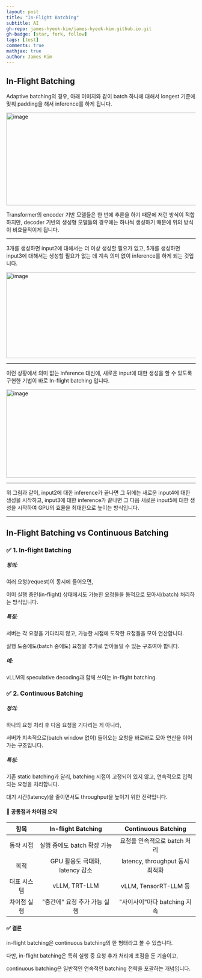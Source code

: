 ```yaml
---
layout: post
title: "In-Flight Batching"
subtitle: AI
gh-repo: james-hyeok-kim/james-hyeok-kim.github.io.git
gh-badge: [star, fork, follow]
tags: [test]
comments: true
mathjax: true
author: James Kim
---
```


## In-Flight Batching

Adaptive batching의 경우, 아래 이미지와 같이 batch 하나에 대해서 longest 기준에 맞춰 padding을 해서 inference를 하게 됩니다.

<img width="1440" height="246" alt="image" src="https://github.com/user-attachments/assets/49a03bf1-3b2a-4a19-8d93-26e423ab2f00" />


Transformer의 encoder 기반 모델들은 한 번에 추론을 하기 때문에 저런 방식이 적합하지만, decoder 기반의 생성형 모델들의 경우에는 하나씩 생성하기 때문에 위의 방식이 비효율적이게 됩니다.

---


3개를 생성하면 input2에 대해서는 더 이상 생성할 필요가 없고, 5개를 생성하면 input3에 대해서는 생성할 필요가 없는 데 계속 의미 없이 inference를 하게 되는 것입니다.

<img width="1434" height="228" alt="image" src="https://github.com/user-attachments/assets/44adac1a-9919-4467-a35e-952af07f6189" />

---

이런 상황에서 의미 없는 inference 대신에, 새로운 input에 대한 생성을 할 수 있도록 구현한 기법이 바로 In-flight batching 입니다.

<img width="1446" height="234" alt="image" src="https://github.com/user-attachments/assets/2650d65f-8323-423c-8be2-b6fa77befdeb" />

---

위 그림과 같이, input2에 대한 inference가 끝나면 그 뒤에는 새로운 input4에 대한 생성을 시작하고, input3에 대한 inference가 끝나면 그 다음 새로운 input5에 대한 생성을 시작하여 GPU의 효율을 최대한으로 높이는 방식입니다.


---

## In-Flight Batching vs Continuous Batching

### ✅ 1. In-flight Batching

##### 정의:

여러 요청(request)이 동시에 들어오면, 

이미 실행 중인(in-flight) 상태에서도 가능한 요청들을 동적으로 모아서(batch) 처리하는 방식입니다.

##### 특징:

서버는 각 요청을 기다리지 않고, 가능한 시점에 도착한 요청들을 모아 연산합니다.

실행 도중에도(batch 중에도) 요청을 추가로 받아들일 수 있는 구조여야 합니다.

##### 예: 

vLLM의 speculative decoding과 함께 쓰이는 in-flight batching.

### ✅ 2. Continuous Batching

##### 정의:

하나의 요청 처리 후 다음 요청을 기다리는 게 아니라, 

서버가 지속적으로(batch window 없이) 들어오는 요청을 바로바로 모아 연산을 이어가는 구조입니다.

##### 특징:

기존 static batching과 달리, batching 시점이 고정되어 있지 않고, 연속적으로 입력되는 요청을 처리합니다.

대기 시간(latency)을 줄이면서도 throughput을 높이기 위한 전략입니다.

#### 🔄 공통점과 차이점 요약
|항목	|In-flight Batching|Continuous Batching|
|:---:|:---:|:---:|
|동작 시점|	실행 중에도 batch 확장 가능|	요청을 연속적으로 batch 처리|
|목적	|GPU 활용도 극대화, latency 감소|	latency, throughput 동시 최적화|
|대표 시스템	|vLLM, TRT-LLM|	vLLM, TensorRT-LLM 등|
|차이점	실행| "중간에" 요청 추가 가능	실행| "사이사이"마다 batching 지속|

#### ✅ 결론
in-flight batching은 continuous batching의 한 형태라고 볼 수 있습니다.

다만, in-flight batching은 특히 실행 중 요청 추가 처리에 초점을 둔 기술이고,

continuous batching은 일반적인 연속적인 batching 전략을 포괄하는 개념입니다.
